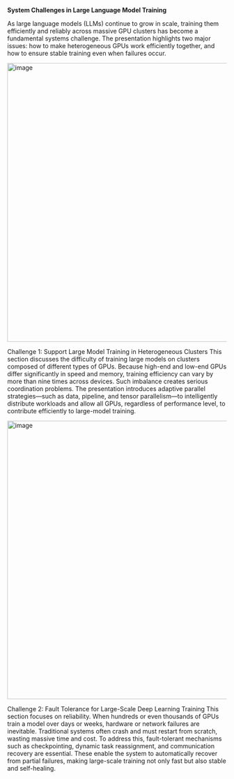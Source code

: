 **System Challenges in Large Language Model Training**

As large language models (LLMs) continue to grow in scale, training them efficiently and reliably across massive GPU clusters has become a fundamental systems challenge. The presentation highlights two major issues: how to make heterogeneous GPUs work efficiently together, and how to ensure stable training even when failures occur.

<img width="1134" height="639" alt="image" src="https://github.com/user-attachments/assets/50264094-403c-42b0-b276-46154d25be72" />


Challenge 1: Support Large Model Training in Heterogeneous Clusters
This section discusses the difficulty of training large models on clusters composed of different types of GPUs. Because high-end and low-end GPUs differ significantly in speed and memory, training efficiency can vary by more than nine times across devices. Such imbalance creates serious coordination problems. The presentation introduces adaptive parallel strategies—such as data, pipeline, and tensor parallelism—to intelligently distribute workloads and allow all GPUs, regardless of performance level, to contribute efficiently to large-model training.


<img width="1133" height="638" alt="image" src="https://github.com/user-attachments/assets/af799c70-c712-4033-a1dc-3780d31161ce" />

Challenge 2: Fault Tolerance for Large-Scale Deep Learning Training
This section focuses on reliability. When hundreds or even thousands of GPUs train a model over days or weeks, hardware or network failures are inevitable. Traditional systems often crash and must restart from scratch, wasting massive time and cost. To address this, fault-tolerant mechanisms such as checkpointing, dynamic task reassignment, and communication recovery are essential. These enable the system to automatically recover from partial failures, making large-scale training not only fast but also stable and self-healing.

